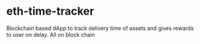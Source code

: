 # eth-time-tracker
Blockchain based dApp to track delivery time of assets and gives rewards to user on delay. All on block chain
